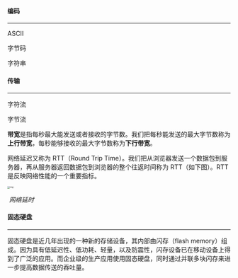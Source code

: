 #### 编码

------

ASCII

字节码

字符串







#### 传输

------

字符流

字节流

**带宽**是指每秒最大能发送或者接收的字节数。我们把每秒能发送的最大字节数称为**上行带宽**，每秒能够接收的最大字节数称为**下行带宽**。

网络延迟又称为 RTT（Round Trip Time）。我们把从浏览器发送一个数据包到服务器，再从服务器返回数据包到浏览器的整个往返时间称为 RTT（如下图）。RTT 是反映网络性能的一个重要指标。

<img src="https://static001.geekbang.org/resource/image/e9/4f/e98927e19b20349815fb8f499067cb4f.png" alt="img" style="zoom: 33%;" />

​																						   *网络延时*

















#### 固态硬盘

------

固态硬盘是近几年出现的一种新的存储设备，其内部由闪存（flash memory）组成。因为具有低延迟性、低功耗、轻量，以及防震性，闪存设备已在移动设备上得到了广泛的应用。而企业级的生产应用使用固态硬盘，同时通过并联多块闪存来进一步提高数据传送的吞吐量。
























